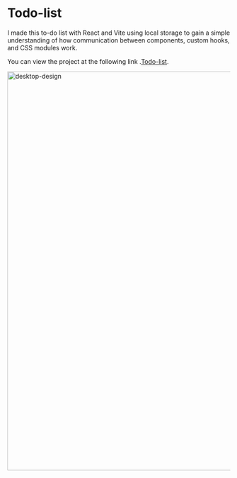 # Todo-list

I made this to-do list with React and Vite using local storage to gain a simple understanding of how communication between components, custom hooks, and CSS modules work.

You can view the project at the following link .[Todo-list](https://todo-list-eta-olive-16.vercel.app/).

<img src="https://github.com/user-attachments/assets/7ba504b3-d478-47af-a484-38141105b2df" alt="desktop-design" width="900" />

